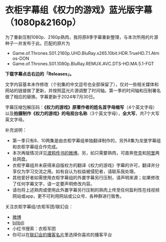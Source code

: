 # 衣柜字幕组《权力的游戏》蓝光版字幕（1080p&amp;2160p）
为了重新压制1080p、2160p熟肉，我将原8季字幕重新整理，与本次所用的片源种子一并发布于此。匹配的原片为
- Game.of.Thrones.S01.2160p.UHD.BluRay.x265.10bit.HDR.TrueHD.7.1.Atmos-DON
- Game.of.Thrones.S01.1080p.BluRay.REMUX.AVC.DTS-HD.MA.5.1-FGT

**下载字幕点击右边的「Releases」。**

文字内容基本未作修改（个别集的中文逗号也全部保留了），仅对一些相关媒体和网站的链接做了更新，并按照蓝光片源调整了时间轴。第一季的时间轴和压制署名做了相应的替换。字幕更新于2024年7月30日。

字幕压缩包解压码：**《权力的游戏》原著作者的姓名首字母缩写**（4个英文字母）以及**拍摄制作《权力的游戏》的电视台名称**（3个英文字母），**全大写**，共7个大写英文字母。

补充说明：
- 第一季只有8、10两集是由衣柜字幕组单独翻译制作的，另外8集为龙堡字幕组和衣柜字幕组合作完成。
- 本次再版情况详见[渡鸦传书的微博](https://weibo.com/5909975989/Oj7t2oxeO)。另，如只需要熟肉，可直奔[夸克](https://pan.quark.cn/s/8c73a721677b)和[阿里](https://www.alipan.com/s/7nFJYXSeHBz)两处网盘。
- 衣柜字幕组并未获得来自版权方的翻译《权力的游戏》字幕的许可，翻译并分享仅为学习交流之用。如有自认为权益被侵犯者，请联系我处理。
- 其他爱好者如需使用衣柜字幕组的外置字幕另行压制，请声明来源；如果修改了任何字幕文字，请一定要声明修改内容。
- 请勿将上述熟肉或使用此外置字幕另行压制的熟肉上传至任何盈利性在线视频网站或app，更不可利用网站或公众号、各种群进行贩售。

关注衣柜字幕组/衣柜军团/联幻会：
- [微博](https://weibo.com/u/3009184157)
- [bilibili](https://space.bilibili.com/2081472208/)
- 小红书搜索：衣柜军团
- 你可以在[联幻会的播客名片](https://www.xyzfm.link/nryhf)里选择你喜欢的播客平台
